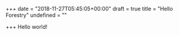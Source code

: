 +++
date = "2018-11-27T05:45:05+00:00"
draft = true
title = "Hello Forestry"
undefined = ""

+++
Hello world!